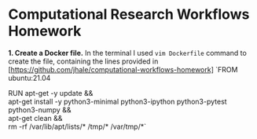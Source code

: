 # Computational Research Workflows Homework

**1. Create a Docker file.** In the terminal I used `vim Dockerfile` command to create the file, containing the lines provided in [https://github.com/jhale/computational-workflows-homework]
`FROM ubuntu:21.04

RUN apt-get -y update && \
    apt-get install -y python3-minimal python3-ipython python3-pytest python3-numpy && \
    apt-get clean && \
    rm -rf /var/lib/apt/lists/* /tmp/* /var/tmp/*`
